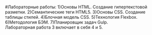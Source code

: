 #Лабораторные работы:
1)Основы HTML. Создание гипертекстовой разметки.
2)Семантические теги HTML5.
3)Основы CSS. Создание таблицы стилей.
4)Блочная модель CSS.
5)Технология Flexbox.
6)Методология БЭМ.
7)Планировщик задач Gulp.
<br>
Лабораторная работа 3 включает в себя 4 и 5.